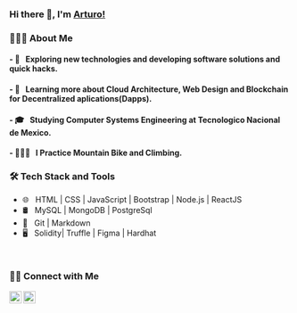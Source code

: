 ### Hi there 👋, I'm [Arturo!](https://arthurdev.netlify.app/)

<h3> 👨🏻‍💻 About Me </h3>

#### - 🤔 &nbsp; Exploring new technologies and developing software solutions and quick hacks.
#### - 🌱 &nbsp; Learning more about Cloud Architecture, Web Design and Blockchain for Decentralized aplications(Dapps).
#### - 🎓 &nbsp; Studying Computer Systems Engineering at Tecnologico Nacional de Mexico.
#### - 🚴🏼‍♂️ &nbsp; I Practice Mountain Bike and Climbing.

<h3>🛠 Tech Stack and Tools</h3>

- 🌐 &nbsp; HTML | CSS | JavaScript | Bootstrap | Node.js | ReactJS
- 🛢 &nbsp; MySQL | MongoDB | PostgreSql
- 🔧 &nbsp; Git | Markdown
- 🖥 &nbsp; Solidity| Truffle | Figma | Hardhat

<br/>


<h3> 🤝🏻 Connect with Me </h3>

<p align="center">
<a href="https://mx.linkedin.com/in/arturocastanonvargas/">
  <img align="left" alt="Linkedin" width="22px" src="https://cdn.jsdelivr.net/npm/simple-icons@v3/icons/linkedin.svg" />
</a>
<a href="https://t.me/lil_code">
  <img align="left" alt="Telegram" width="22px" src="https://cdn.jsdelivr.net/npm/simple-icons@v3/icons/telegram.svg" />
</a>
</p>
